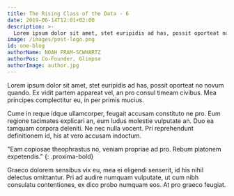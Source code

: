 ```yaml
---
title: The Rising Class of the Data - 6
date: 2019-06-14T12:01+02:00
description: >-
  Lorem ipsum dolor sit amet, stet euripidis ad has, possit oporteat no novum quando. Ex vidit partem appareat vel, an pro consul timeam civibus. Mea principes complectitur eu, in per primis mucius.
image: /images/post-logo.png
id: one-blog
authorName: NOAH FRAM-SCWHARTZ
authorPos: Co-Founder, Glimpse
authorImage: author.jpg
---
```


Lorem ipsum dolor sit amet, stet euripidis ad has, possit oporteat no novum quando. Ex vidit partem appareat vel, an pro consul  timeam civibus. Mea principes complectitur eu, in per primis mucius.

Cume in reque idque ullamcorper, feugait accusam constituto ne pro. Eum regione tacimates explicari an, eum ludus molestie  vulputate an. Duo ea tamquam corpora deleniti. Ne nec nulla vocent. Pri reprehendunt definitionem id, his at vero accusam indoctum.

"Eam copiosae theophrastus no, veniam propriae ad pro. Rebum platonem expetendis."
{: .proxima-bold}

Graeco dolorem sensibus vix eu, mea ei eligendi senserit, id his nihil delectus omittantur. Pri ad audire numquam vulputate, ut cum nibh consulatu contentiones, ex dico probo numquam eos. At pro graeco feugiat.
